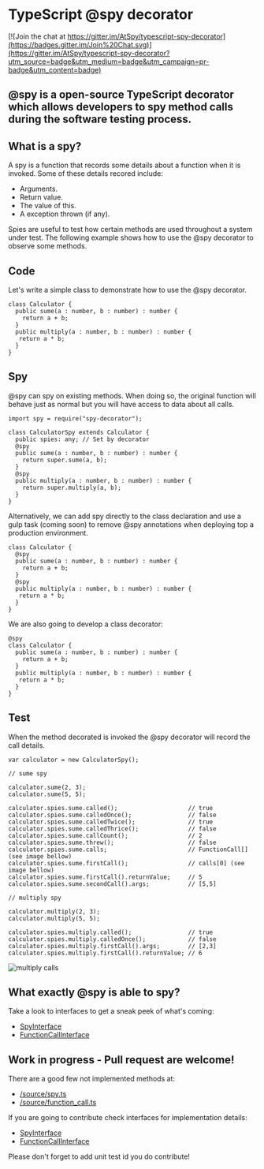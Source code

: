 # TypeScript @spy decorator

[![Join the chat at https://gitter.im/AtSpy/typescript-spy-decorator](https://badges.gitter.im/Join%20Chat.svg)](https://gitter.im/AtSpy/typescript-spy-decorator?utm_source=badge&utm_medium=badge&utm_campaign=pr-badge&utm_content=badge)

## @spy is a open-source TypeScript decorator which allows developers to spy method calls during the software testing process. 

## What is a spy?
A spy is a function that records some details  about a function when it is invoked. Some of these details recored include:

- Arguments.
- Return value.
- The value of this. 
- A exception thrown (if any). 

Spies are useful to test how certain methods are used throughout a system under test. The following example shows how to use the @spy decorator to observe some methods.

## Code
Let's write a simple class to demonstrate how to use the @spy decorator.
```
class Calculator {
  public sume(a : number, b : number) : number {
    return a + b;
  }
  public multiply(a : number, b : number) : number {
   return a * b;
  }
}
```
## Spy
@spy can spy on existing methods. When doing so, the original function will behave just as normal but you will have access to data about all calls. 
```
import spy = require("spy-decorator");

class CalculatorSpy extends Calculator {
  public spies: any; // Set by decorator
  @spy
  public sume(a : number, b : number) : number {
    return super.sume(a, b);
  }
  @spy
  public multiply(a : number, b : number) : number {
    return super.multiply(a, b);
  }
}
```
Alternatively, we can add spy directly to the class declaration and use a gulp task (coming soon) to remove @spy annotations when deploying top a production environment.
```
class Calculator {
  @spy
  public sume(a : number, b : number) : number {
    return a + b;
  }
  @spy
  public multiply(a : number, b : number) : number {
   return a * b;
  }
}
```
We are also going to develop a class decorator:
```
@spy
class Calculator {
  public sume(a : number, b : number) : number {
    return a + b;
  }
  public multiply(a : number, b : number) : number {
   return a * b;
  }
}
```

## Test
When the method decorated is invoked the @spy decorator will record the call details.
```
var calculator = new CalculatorSpy();

// sume spy

calculator.sume(2, 3);
calculator.sume(5, 5);

calculator.spies.sume.called();                    // true
calculator.spies.sume.calledOnce();                // false
calculator.spies.sume.calledTwice();               // true
calculator.spies.sume.calledThrice();              // false
calculator.spies.sume.callCount();                 // 2
calculator.spies.sume.threw();                     // false
calculator.spies.sume.calls;                       // FunctionCall[] (see image bellow)
calculator.spies.sume.firstCall();                 // calls[0] (see image bellow)
calculator.spies.sume.firstCall().returnValue;     // 5
calculator.spies.sume.secondCall().args;           // [5,5]

// multiply spy

calculator.multiply(2, 3);
calculator.multiply(5, 5);

calculator.spies.multiply.called();                // true
calculator.spies.multiply.calledOnce();            // false
calculator.spies.multiply.firstCall().args;        // [2,3]
calculator.spies.multiply.firstCall().returnValue; // 6
```
![multiply calls](https://upload.wikimedia.org/wikipedia/commons/a/a3/Multiply_calls.png)

## What exactly @spy is able to spy?
Take a look to interfaces to get a sneak peek of what's coming:
- [SpyInterface](https://github.com/remojansen/typescript-spy-decorator/tree/master/source/spy.d.ts)
- [FunctionCallInterface](https://github.com/remojansen/typescript-spy-decorator/tree/master/source/function_call.d.ts)


## Work in progress - Pull request are welcome!

There are a good few not implemented methods at:
- [/source/spy.ts](https://github.com/remojansen/typescript-spy-decorator/tree/master/source/spy.ts)
- [/source/function_call.ts](https://github.com/remojansen/typescript-spy-decorator/tree/master/source/function_call.ts)

If you are going to contribute check interfaces for implementation details:
- [SpyInterface](https://github.com/remojansen/typescript-spy-decorator/tree/master/source/spy.d.ts)
- [FunctionCallInterface](https://github.com/remojansen/typescript-spy-decorator/tree/master/source/function_call.d.ts)

Please don't forget to add unit test id you do contribute!
